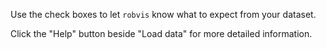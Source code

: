 Use the check boxes to let `robvis` know what to expect from your dataset.

Click the "Help" button beside "Load data" for more detailed information.